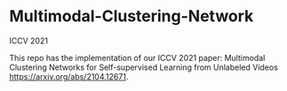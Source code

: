 # Multimodal-Clustering-Network
ICCV 2021

This repo has the implementation of our ICCV 2021 paper: Multimodal Clustering Networks for Self-supervised Learning from Unlabeled Videos https://arxiv.org/abs/2104.12671.
